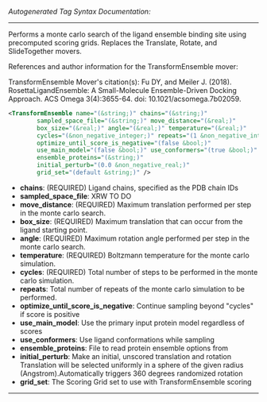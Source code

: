 <!-- THIS IS AN AUTOGENERATED FILE: Don't edit it directly, instead change the schema definition in the code itself. -->

_Autogenerated Tag Syntax Documentation:_

---
Performs a monte carlo search of the ligand ensemble binding site using precomputed scoring grids. Replaces the Translate, Rotate, and SlideTogether movers.

References and author information for the TransformEnsemble mover:

TransformEnsemble Mover's citation(s):
Fu DY, and Meiler J.  (2018).  RosettaLigandEnsemble: A Small-Molecule Ensemble-Driven Docking Approach.  ACS Omega 3(4):3655-64.  doi: 10.1021/acsomega.7b02059.

```xml
<TransformEnsemble name="(&string;)" chains="(&string;)"
        sampled_space_file="(&string;)" move_distance="(&real;)"
        box_size="(&real;)" angle="(&real;)" temperature="(&real;)"
        cycles="(&non_negative_integer;)" repeats="(1 &non_negative_integer;)"
        optimize_until_score_is_negative="(false &bool;)"
        use_main_model="(false &bool;)" use_conformers="(true &bool;)"
        ensemble_proteins="(&string;)"
        initial_perturb="(0.0 &non_negative_real;)"
        grid_set="(default &string;)" />
```

-   **chains**: (REQUIRED) Ligand chains, specified as the PDB chain IDs
-   **sampled_space_file**: XRW TO DO
-   **move_distance**: (REQUIRED) Maximum translation performed per step in the monte carlo search.
-   **box_size**: (REQUIRED) Maximum translation that can occur from the ligand starting point.
-   **angle**: (REQUIRED) Maximum rotation angle performed per step in the monte carlo search.
-   **temperature**: (REQUIRED) Boltzmann temperature for the monte carlo simulation.
-   **cycles**: (REQUIRED) Total number of steps to be performed in the monte carlo simulation.
-   **repeats**: Total number of repeats of the monte carlo simulation to be performed.
-   **optimize_until_score_is_negative**: Continue sampling beyond "cycles" if score is positive
-   **use_main_model**: Use the primary input protein model regardless of scores
-   **use_conformers**: Use ligand conformations while sampling
-   **ensemble_proteins**: File to read protein ensemble options from
-   **initial_perturb**: Make an initial, unscored translation and rotation Translation will be selected uniformly in a sphere of the given radius (Angstrom).Automatically triggers 360 degrees randomized rotation
-   **grid_set**: The Scoring Grid set to use with TransformEnsemble scoring

---
